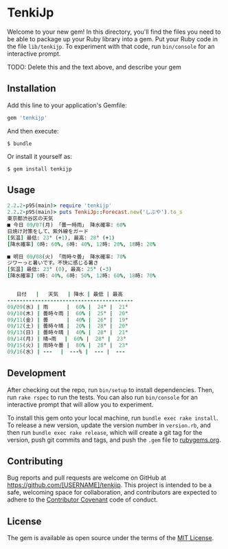 # TenkiJp

Welcome to your new gem! In this directory, you'll find the files you need to be able to package up your Ruby library into a gem. Put your Ruby code in the file `lib/tenkijp`. To experiment with that code, run `bin/console` for an interactive prompt.

TODO: Delete this and the text above, and describe your gem

## Installation

Add this line to your application's Gemfile:

```ruby
gem 'tenkijp'
```

And then execute:

    $ bundle

Or install it yourself as:

    $ gem install tenkijp

## Usage

```ruby
2.2.2-p95(main)> require 'tenkijp'
2.2.2-p95(main)> puts TenkiJp::Forecast.new('しぶや').to_s
東京都渋谷区の天気
■ 今日 09/07(月) 「曇一時雨」 降水確率: 60%
日焼け対策をして、紫外線をガード
[気温] 最低: 23° (+1), 最高: 28° (+1)
[降水確率] 0時: 60%, 6時: 40%, 12時: 20%, 18時: 20%

■ 明日 09/08(火) 「雨時々曇」 降水確率: 70%
ジワーっと暑いです。不快に感じる暑さ
[気温] 最低: 23° (0), 最高: 25° (-3)
[降水確率] 0時: 40%, 6時: 50%, 12時: 60%, 18時: 70%


   日付   |   天気   | 降水 | 最低 | 最高
-----------------------------------------
09/09(水) | 雨　　　 |  60% |  24° |  21°
09/10(木) | 曇時々雨 |  60% |  25° |  20°
09/11(金) | 曇　　　 |  40% |  26° |  19°
09/12(土) | 曇時々晴 |  20% |  28° |  20°
09/13(日) | 曇時々晴 |  40% |  28° |  21°
09/14(月) | 晴→雨　 |  60% |  28° |  23°
09/15(火) | 雨時々曇 |  80% |  28° |  23°
09/16(水) | ---　 |  ---% |  --- |  ---
```

## Development

After checking out the repo, run `bin/setup` to install dependencies. Then, run `rake rspec` to run the tests. You can also run `bin/console` for an interactive prompt that will allow you to experiment.

To install this gem onto your local machine, run `bundle exec rake install`. To release a new version, update the version number in `version.rb`, and then run `bundle exec rake release`, which will create a git tag for the version, push git commits and tags, and push the `.gem` file to [rubygems.org](https://rubygems.org).

## Contributing

Bug reports and pull requests are welcome on GitHub at https://github.com/[USERNAME]/tenkijp. This project is intended to be a safe, welcoming space for collaboration, and contributors are expected to adhere to the [Contributor Covenant](contributor-covenant.org) code of conduct.


## License

The gem is available as open source under the terms of the [MIT License](http://opensource.org/licenses/MIT).

